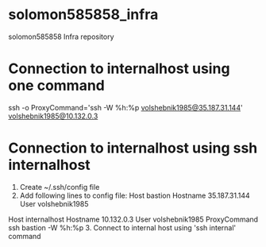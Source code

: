 # solomon585858_infra
solomon585858 Infra repository

# Connection to internalhost using one command
ssh -o ProxyCommand='ssh -W %h:%p volshebnik1985@35.187.31.144' volshebnik1985@10.132.0.3

# Connection to internalhost using ssh internalhost
1. Create ~/.ssh/config file
2. Add following lines to config file:
Host bastion
  Hostname 35.187.31.144
  User volshebnik1985

Host internalhost
  Hostname 10.132.0.3
  User volshebnik1985
  ProxyCommand ssh bastion -W %h:%p
3. Connect to internal host using 'ssh internal' command
